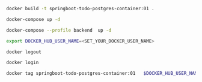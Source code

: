 

```bash
docker build -t springboot-todo-postgres-container:01 .
```

```bash
docker-compose up -d
```

```bash
docker-compose --profile backend  up -d
```

```bash
export DOCKER_HUB_USER_NAME=<SET_YOUR_DOCKER_USER_NAME>
```

```bash
docker logout 
```

```bash
docker login 
```

```bash
docker tag springboot-todo-postgres-container:01   $DOCKER_HUB_USER_NAME/springboot-todo-postgres-container:01
```

